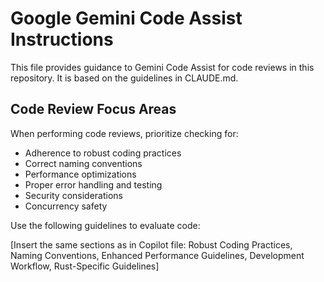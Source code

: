 # Google Gemini Code Assist Instructions

This file provides guidance to Gemini Code Assist for code reviews in this repository. It is based on the guidelines in CLAUDE.md.

## Code Review Focus Areas

When performing code reviews, prioritize checking for:
- Adherence to robust coding practices
- Correct naming conventions
- Performance optimizations
- Proper error handling and testing
- Security considerations
- Concurrency safety

Use the following guidelines to evaluate code:

[Insert the same sections as in Copilot file: Robust Coding Practices, Naming Conventions, Enhanced Performance Guidelines, Development Workflow, Rust-Specific Guidelines]